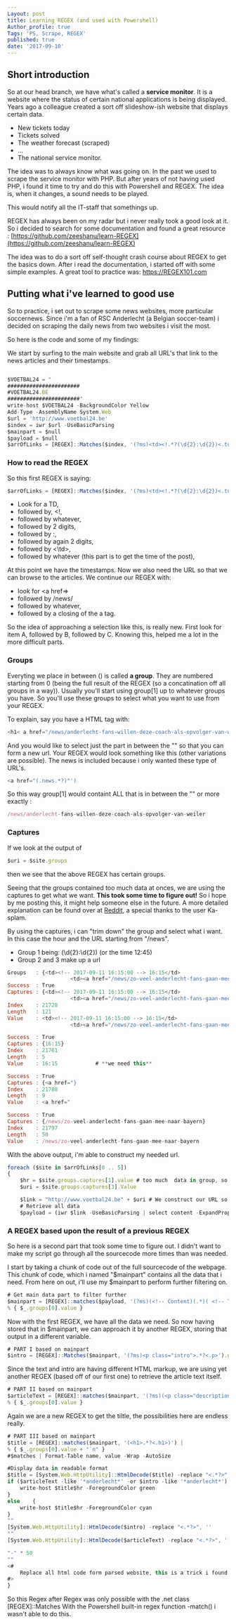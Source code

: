 ```yaml
---
Layout: post
title: Learning REGEX (and used with Powershell)
Author_profile: true
Tags: 'PS, Scrape, REGEX'
published: true
date: '2017-09-10'
---
```

## Short introduction
So at our head branch, we have what's called a **service monitor**.
It is a website where the status of certain national applications is being displayed.
Years ago a colleague created a sort off slideshow-ish website that displays certain data.

- New tickets today
- Tickets solved
- The weather forecast (scraped)
- ...
- The national service monitor.

The idea was to always know what was going on.
In the past we used to scrape the service monitor with PHP. But after years of not having used PHP, i found it time to try and do this with Powershell and REGEX. The idea is, when it changes, a sound needs to be played.

This would notify all the IT-staff that somethings up.

REGEX has always been on my radar but i never really took a good look at it.
So i decided to search for some documentation and found a great resource :
[https://github.com/zeeshanu/learn-REGEX](https://github.com/zeeshanu/learn-REGEX)

The idea was to do a sort off self-thought crash course about REGEX to get the basics down.
After i read the documentation, i started off with some simple examples.
A great tool to practice was: https://REGEX101.com

## Putting what i've learned to good use
So to practice,  i set out to scrape some news websites, more particular soccernews.
Since i'm a fan of RSC Anderlecht (a Belgian soccer-team) i decided on scraping the daily news from two websites i visit the most.

So here is the code and some of my findings:

We start by surfing to the main website and grab all URL's that link to the news articles and their timestamps.

```javascript

$VOETBAL24 = "
#######################
#VOETBAL24.BE
#######################"
write-host $VOETBAL24 -BackgroundColor Yellow
Add-Type -AssemblyName System.Web
$url = 'http://www.voetbal24.be'
$index = iwr $url -UseBasicParsing
$mainpart = $null
$payload = $null
$arrOfLinks = [REGEX]::Matches($index, '(?ms)<td><!.*?(\d{2}:\d{2})<.td>.*?(<a href=")(\/news\/.*?)\">')

```
### How to read the REGEX

So this first REGEX is saying:
```javascript
$arrOfLinks = [REGEX]::Matches($index, '(?ms)<td><!.*?(\d{2}:\d{2})<.td>.*?(<a href=")(\/news\/.*?)\">')
```
- Look for a TD,
- followed by, <!,
- followed by whatever,
- followed by 2 digits,
- followed by :,
- followed by again 2 digits,
- followed by <\td>,
- followed by whatever (this part is to get the time of the post),

At this point we have the timestamps. Now we also need the URL so that we can browse to the articles.
We continue our REGEX with:

- look for <a href=>
- followed by /news/
- followed by whatever,
- followed by a closing of the a tag.

So the idea of approaching a selection like this, is really new. First look for item A, followed by B, followed by C.
Knowing this, helped me a lot in the more difficult parts.

### Groups
Everyting we place in between () is called **a group**. They are numbered starting from 0 (being the full result of the REGEX (so a concatination off all groups in a way)).
Usually you'll start using group[1] up to whatever groups you have.
So you'll use these groups to select what you want to use from your REGEX.

To explain, say you have a HTML tag with:

```javascript
<h1< a href="/news/anderlecht-fans-willen-deze-coach-als-opvolger-van-weiler">Anderlecht-fans willen deze coach als opvolger van Weiler</a></h1>
```

And you would like to select just the part in between the "" so that you can form a new url.
Your REGEX would look something like this (other variations are possible).
The news is included because i only wanted these type of URL's.

```javascript
<a href="(.news.*?)"')
```
So this way group[1] would containt ALL that is in between the "" or more exactly :

```javascript
/news/anderlecht-fans-willen-deze-coach-als-opvolger-van-weiler
```

### Captures
If we look at the output of
```javascript
$uri = $site.groups
```
then we see that the above REGEX has certain groups.

Seeing that the groups contained too much data at onces, we are using the captures to get what we want. **This took some time to figure out!**
So i hope by me posting this, it might help someone else in the future. A more detailed explanation can be found over at [Reddit](https://www.reddit.com/r/PowerShell/comments/6xd3ah/regex_based_on_output_of_another_regex/), a special thanks to the user Ka-splam.

By using the captures, i can "trim down" the group and select what i want. In this case the hour and the URL starting from "/news".

- Group 1 being: (\d{2}:\d{2}) (or the time 12:45)
- Group 2 and 3 make up a url

```javascript
Groups   : {<td><!-- 2017-09-11 16:15:00 --> 16:15</td>
                    <td><a href="/news/zo-veel-anderlecht-fans-gaan-mee-naar-bayern">, 16:15, <a href=", /news/zo-veel-anderlecht-fans-gaan-mee-naar-bayern}
Success  : True
Captures : {<td><!-- 2017-09-11 16:15:00 --> 16:15</td>
                    <td><a href="/news/zo-veel-anderlecht-fans-gaan-mee-naar-bayern">}
Index    : 21728
Length   : 121
Value    : <td><!-- 2017-09-11 16:15:00 --> 16:15</td>
                    <td><a href="/news/zo-veel-anderlecht-fans-gaan-mee-naar-bayern">

Success  : True
Captures : {16:15}
Index    : 21761
Length   : 5
Value    : 16:15            # **we need this**

Success  : True
Captures : {<a href="}
Index    : 21788
Length   : 9
Value    : <a href="

Success  : True
Captures : {/news/zo-veel-anderlecht-fans-gaan-mee-naar-bayern}
Index    : 21797
Length   : 50
Value    : /news/zo-veel-anderlecht-fans-gaan-mee-naar-bayern            # **we need this**
```

With the above output, i'm able to construct my needed url.

```javascript
foreach ($site in $arrOfLinks[0 .. 5])
{
    $hr = $site.groups.captures[1].value # too much  data in group, so we use captures
    $uri = $site.groups.captures[3].Value

    $link = "http://www.voetbal24.be" + $uri # We construct our URL so that we can scrape the article
    # Retrieve all data
    $payload = (iwr $link -UseBasicParsing | select content -ExpandProperty content)
```
### A REGEX based upon the result of a previous REGEX
So here is a second part that took some time to figure out.
I didn't want to make my script go through all the sourcecode more times than was needed.

I start by taking a chunk of code out of the full sourcecode of the webpage. This chunk of code, which i named "$mainpart"
contains all the data that i need. From here on out, i'll use my $mainpart to perform further filtering on.

```javascript
# Get main data part to filter further
$mainpart = [REGEX]::matches($payload, '(?ms)(<!-- Content)(.*)( <!-- Twitter -->)') |
% { $_.groups[0].value }
```

Now with the first REGEX, we have all the data we need.
So now having stored that in $mainpart, we can approach it by another REGEX, storing that output in a different variable.

```javascript
# PART I based on mainpart
$intro = [REGEX]::Matches($mainpart, '(?ms)<p class="intro">.*?<.p>').groups[0].value
```

Since the text and intro are having different HTML markup, we are using yet another REGEX (based off of our first one) to retrieve the article text itself.

```javascript
# PART II based on mainpart
$articleText = [REGEX]::matches($mainpart, '(?ms)(<p class="description">.*?)(<!-- Twitter -->)') |
% { $_.groups[0].value }
```

Again we are a new REGEX to get the tiltle, the possibilities here are endless really.

```javascript
# PART III based on mainpart
$title = [REGEX]::matches($mainpart, '(<h1>.*?<.h1>)') |
% { $_.groups[0].value + "`n" }
#$matches | Format-Table name, value -Wrap -AutoSize

#Display data in readable format
$title = [System.Web.HttpUtility]::HtmlDecode($title) -replace "<.*?>", ''
if ($articleText -like '*anderlecht*' -or $intro -like '*anderlecht*')	{
    write-host $title$hr -ForegroundColor green
}
else	{
    write-host $title$hr -ForegroundColor cyan
}
""
[System.Web.HttpUtility]::HtmlDecode($intro) -replace "<.*?>", ''
""
[System.Web.HttpUtility]::HtmlDecode($articleText) -replace "<.*?>", ''

"-" * 50
""
<#
    Replace all html code form parsed website, this is a trick i found at : http://www.powershellmagazine.com/2014/07/09/pstip-decoding-an-html-encoded-string/
#>
}
```

So this Regex after Regex was only possible with the .net class [REGEX]::Matches
With the Powershell built-in regex function -match() i wasn't able to do this.
